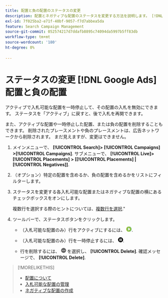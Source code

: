 ```yaml
---
title: 配置と負の配置のステータスの変更
description: 配置とネガティブな配置のステータスを変更する方法を説明します。 [!DNL Google Ads].
exl-id: 7f025ba2-e71f-40bf-9057-f7d7abbea5da
feature: Search Campaign Management
source-git-commit: 052574217d7ddafb8895c74094da5997b5ff83db
workflow-type: tm+mt
source-wordcount: '180'
ht-degree: 0%

---
```


# ステータスの変更 [!DNL Google Ads] 配置と負の配置

アクティブで入札可能な配置を一時停止して、その配置の入札を無効にできます。 ステータスを「アクティブ」に戻すと、後で入札を再開できます。

また、アクティブな配置や一時停止した配置、または負の配置を削除することもできます。 削除されたプレースメントや負のプレースメントは、広告ネットワークから削除されます。 まだ見えますが、変更はできません。

1. メインメニューで、 **[!UICONTROL Search]> [!UICONTROL Campaigns] >[!UICONTROL Campaigns]**. サブメニューで、 **[!UICONTROL Live]> [!UICONTROL Placements] > \[[!UICONTROL Placements] \| [!UICONTROL Negatives]\]**.

1. （オプション）特定の配置を含めるか、負の配置を含めるかをリストにフィルターします。

1. ステータスを変更する各入札可能な配置またはネガティブな配置の横にあるチェックボックスをオンにします。

   複数行を選択する際のヒントについては、[複数行を選択](/help/search-social-commerce/common-tasks/navigation-editing-selection/multiple-rows-select.md).&quot;

1. ツールバーで、ステータスボタンをクリックします。

   * （入札可能な配置のみ）行をアクティブにするには、 ![有効化](/help/search-social-commerce/assets/activate.png "有効化").

   * （入札可能な配置のみ）行を一時停止するには、 ![一時停止](/help/search-social-commerce/assets/pause.png "一時停止").

   * 行を削除するには、 ![その他](/help/search-social-commerce/assets/more.png "その他") を選択し、 **[!UICONTROL Delete]**. 確認メッセージで、 **[!UICONTROL Delete]**.

>[!MORELIKETHIS]
>
>* [配置について](placement-about.md)
>* [入札可能な配置の管理](placement-manage.md)
>* [ネガティブな配置の作成](placement-negative-create.md)
